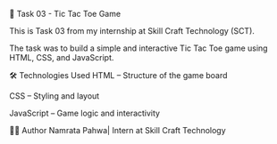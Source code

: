 🎯 Task 03 - Tic Tac Toe Game

This is Task 03 from my internship at Skill Craft Technology (SCT).

The task was to build a simple and interactive Tic Tac Toe game using HTML, CSS, and JavaScript.


🛠️ Technologies Used
HTML – Structure of the game board

CSS – Styling and layout

JavaScript – Game logic and interactivity



🙋‍♀️ Author
Namrata Pahwa|
Intern at Skill Craft Technology
